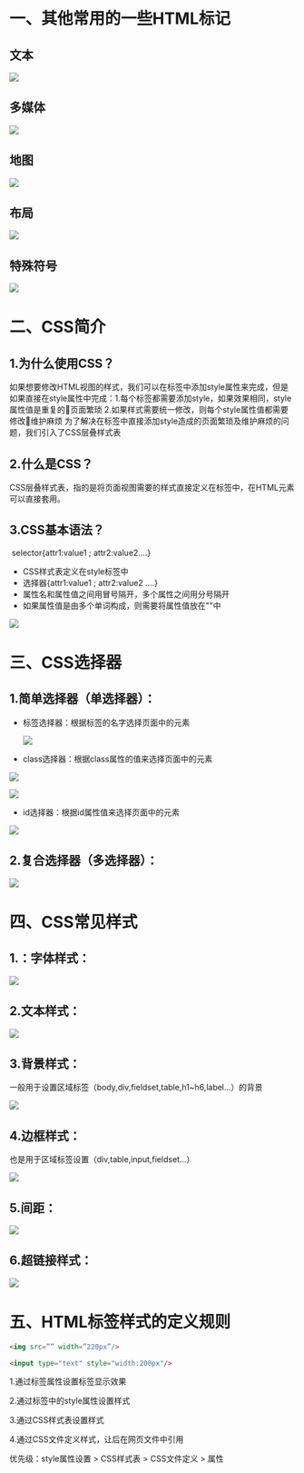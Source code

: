 # 一、其他常用的一些HTML标记

##          **文本**  

![](img/3-1.png)

##          多媒体  

![](img/3-2.png)

##          地图

![](img/3-3.png)

##          布局 

![](img/3-4.png)

##          特殊符号

![](img/3-5.png)

# 二、CSS简介

## 1.为什么使用CSS？
​	如果想要修改HTML视图的样式，我们可以在标签中添加style属性来完成，但是如果直接在style属性中完成：
​		1.每个标签都需要添加style，如果效果相同，style属性值是重复的页面繁琐
​		2.如果样式需要统一修改，则每个style属性值都需要修改维护麻烦
​	为了解决在标签中直接添加style造成的页面繁琐及维护麻烦的问题，我们引入了CSS层叠样式表
## 2.什么是CSS？
​	CSS层叠样式表，指的是将页面视图需要的样式直接定义在<style type="text/css"></style>标签中，在HTML元素可以直接套用。
## 3.CSS基本语法？
​	selector{attr1:value1 ; attr2:value2….}

- CSS样式表定义在style标签中
- 选择器{attr1:value1 ; attr2:value2 ....}
- 属性名和属性值之间用冒号隔开，多个属性之间用分号隔开
- 如果属性值是由多个单词构成，则需要将属性值放在""中

![](img/3-6.png)

# 三、CSS选择器

## 1.简单选择器（单选择器）：

- 标签选择器：根据标签的名字选择页面中的元素

  ![](img/3-7.png)

- class选择器：根据class属性的值来选择页面中的元素

![](img/3-8.png)

![](img/3-9.png)

- id选择器：根据id属性值来选择页面中的元素

![](img/3-10.png)

## 2.复合选择器（多选择器）：

![](img/3-11.png)

# 四、CSS常见样式

## 1.：字体样式：

![](img/3-12.png)

## 2.文本样式：

![](img/3-13.png)

## 3.背景样式：

一般用于设置区域标签（body,div,fieldset,table,h1~h6,label…）的背景

![](img/3-14.png)

## 4.边框样式：

也是用于区域标签设置（div,table,input,fieldset…）

![](img/3-15.png)

## 5.间距：

![](img/3-16.png)

## 6.超链接样式：

![](img/3-17.png)

# 五、HTML标签样式的定义规则

```html
<img src=”” width=”220px”/>

<input type="text" style="width:200px"/>
```

1.通过标签属性设置标签显示效果

2.通过标签中的style属性设置样式

3.通过CSS样式表设置样式

4.通过CSS文件定义样式，让后在网页文件中引用

优先级：style属性设置 > CSS样式表 > CSS文件定义 > 属性